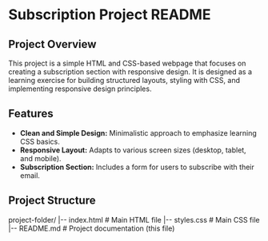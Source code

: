 # Subscription Project README

## Project Overview

This project is a simple HTML and CSS-based webpage that focuses on creating a subscription section with responsive design. It is designed as a learning exercise for building structured layouts, styling with CSS, and implementing responsive design principles.

## Features

- **Clean and Simple Design:** Minimalistic approach to emphasize learning CSS basics.
- **Responsive Layout:** Adapts to various screen sizes (desktop, tablet, and mobile).
- **Subscription Section:** Includes a form for users to subscribe with their email.

## Project Structure
project-folder/
|-- index.html        # Main HTML file
|-- styles.css        # Main CSS file
|-- README.md         # Project documentation (this file)
